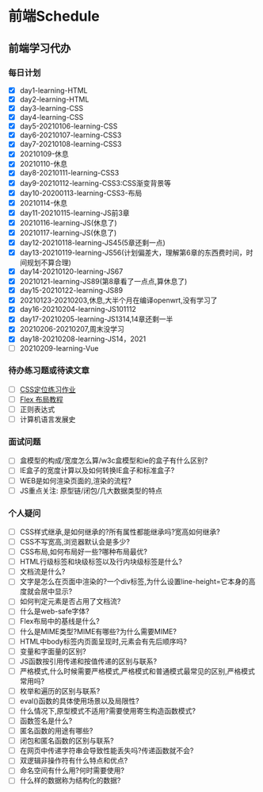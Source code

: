 <!-- TODO 前端学习待办 -->
# 前端Schedule

## 前端学习代办

### 每日计划

* [x] day1-learning-HTML
* [x] day2-learning-HTML
* [x] day3-learning-CSS
* [x] day4-learning-CSS
* [x] day5-20210106-learning-CSS
* [x] day6-20210107-learning-CSS3
* [x] day7-20210108-learning-CSS3
* [x] 20210109-休息
* [x] 20210110-休息
* [x] day8-20210111-learning-CSS3
* [x] day9-20210112-learning-CSS3:CSS渐变背景等
* [x] day10-20200113-learning-CSS3-布局
* [x] 20210114-休息
* [x] day11-20210115-learning-JS前3章
* [x] 20210116-learning-JS(休息了)
* [x] 20210117-learning-JS(休息了)
* [x] day12-20210118-learning-JS45(5章还剩一点)
* [x] day13-20210119-learning-JS56(计划偏差大，理解第6章的东西费时间，时间规划不算合理)
* [x] day14-20210120-learning-JS67
* [x] 20210121-learning-JS89(第8章看了一点点,算休息了)
* [x] day15-20210122-learning-JS89
* [x] 20210123-20210203,休息,大半个月在编译openwrt,没有学习了
* [x] day16-20210204-learning-JS101112
* [x] day17-20210205-learning-JS1314,14章还剩一半
* [x] 20210206-20210207,周末没学习
* [x] day18-20210208-learning-JS14，2021
* [ ] 20210209-learning-Vue

### 待办练习题或待读文章

* [ ] [CSS定位练习作业](https://www.bilibili.com/video/BV1i7411Z7d8?p=88)
* [ ] [Flex 布局教程](http://www.ruanyifeng.com/blog/2015/07/flex-grammar.html)
* [ ] 正则表达式
* [ ] 计算机语言发展史

### 面试问题

* [ ] 盒模型的构成/宽度怎么算/w3c盒模型和ie的盒子有什么区别?
* [ ] IE盒子的宽度计算以及如何转换IE盒子和标准盒子?
* [ ] WEB是如何渲染页面的,渲染的流程?
* [ ] JS重点关注: 原型链/闭包/几大数据类型的特点

### 个人疑问

* [ ] CSS样式继承,是如何继承的?所有属性都能继承吗?宽高如何继承?
* [ ] CSS不写宽高,浏览器默认会是多少?
* [ ] CSS布局,如何布局好一些?哪种布局最优?
* [ ] HTML行级标签和块级标签以及行内块级标签是什么?
* [ ] 文档流是什么?
* [ ] 文字是怎么在页面中渲染的?一个div标签,为什么设置line-height=它本身的高度就会居中显示?
* [ ] 如何判定元素是否占用了文档流?
* [ ] 什么是web-safe字体?
* [ ] Flex布局中的基线是什么?
* [ ] 什么是MIME类型?MIME有哪些?为什么需要MIME?
* [ ] HTML中body标签内页面呈现时,元素会有先后顺序吗?
* [ ] 变量和字面量的区别?
* [ ] JS函数按引用传递和按值传递的区别与联系?
* [ ] 严格模式,什么时候需要严格模式,严格模式和普通模式最常见的区别,严格模式常用吗?
* [ ] 枚举和遍历的区别与联系?
* [ ] eval()函数的具体使用场景以及局限性?
* [ ] 什么情况下,原型模式不适用?需要使用寄生构造函数模式?
* [ ] 函数签名是什么?
* [ ] 匿名函数的用途有哪些?
* [ ] 闭包和匿名函数的区别与联系?
* [ ] 在网页中传递字符串会导致性能丢失吗?传递函数就不会?
* [ ] 双逻辑非操作符有什么特点和优点?
* [ ] 命名空间有什么用?何时需要使用?
* [ ] 什么样的数据称为结构化的数据?
